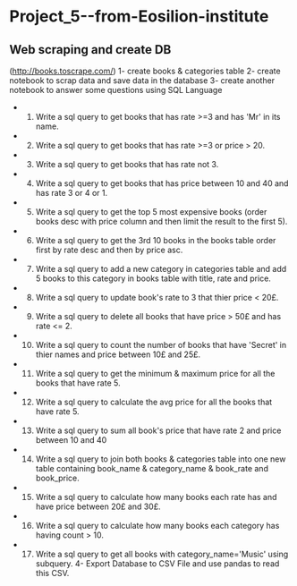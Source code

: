 # Project_5--from-Eosilion-institute
## Web scraping and create DB
 (http://books.toscrape.com/)
1- create books & categories table
2- create notebook to scrap data and save data in the database
3- create another notebook to answer some questions using SQL Language
- 01) Write a sql query to get books that has rate >=3 and has 'Mr' in its name.
- 02) Write a sql query to get books that has rate >=3 or price > 20.
- 03) Write a sql query to get books that has rate not 3.
- 04) Write a sql query to get books that has price between 10 and 40 and has rate 3 or 4 or 1.
- 05) Write a sql query to get the top 5 most expensive books (order books desc with price column and then limit the result to the first 5).
- 06) Write a sql query to get the 3rd 10 books in the books table order first by rate desc and then by price asc.
- 07) Write a sql query to add a new category in categories table and add 5 books to this category in books table with title, rate and price.
- 08) Write a sql query to update book's rate to 3 that thier price < 20£.
- 09) Write a sql query to delete all books that have price > 50£ and has rate <= 2.
- 10) Write a sql query to count the number of books that have 'Secret' in thier names and price between 10£ and 25£.
- 11) Write a sql query to get the minimum & maximum price for all the books that have rate 5.
- 12) Write a sql query to calculate the avg price for all the books that have rate 5.
- 13) Write a sql query to sum all book's price that have rate 2 and price between 10 and 40
- 14) Write a sql query to join both books & categories table into one new table containing book_name & category_name & book_rate and book_price.
- 15) Write a sql query to calculate how many books each rate has and have price between 20£ and 30£.
- 16) Write a sql query to calculate how many books each category has having count > 10.
- 17) Write a sql query to get all books with category_name='Music' using subquery.
4- Export Database to CSV File and use pandas to read this CSV.
